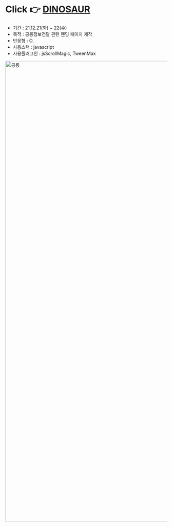 # Click 👉 <a href="https://awesomeyelim.github.io/DINOSAUR/"> DINOSAUR </a>

- 기간 : 21.12.21(화) ~ 22(수)
- 목적 : 공룡정보전달 관련 랜딩 페이지 제작
- 반응형 : O.
- 사용스택 : javascript
- 사용플러그인 : jsScrollMagic, TweenMax

<img width="1436" alt="공룡" src="https://user-images.githubusercontent.com/93499143/147040974-a977a57e-5469-4489-ab63-c7cc215e6279.png">
